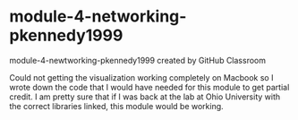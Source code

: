 # module-4-networking-pkennedy1999
module-4-newtworking-pkennedy1999 created by GitHub Classroom

Could not getting the visualization working completely on Macbook so I wrote down the code that I would have needed for this module to get partial credit. I am pretty sure that if I was back at the lab at Ohio University with the correct libraries linked, this module would be working.
